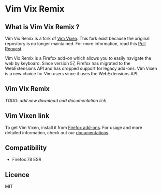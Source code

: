 # Vim Vix Remix

## What is Vim Vix Remix ?

Vim Vix Remix is a fork of [Vim Vixen](https://github.com/ueokande/vim-vixen).
This fork exist because the original repository is no longer maintained.
For more information, read this [Pull Request](https://github.com/ueokande/vim-vixen/pull/1437)

Vim Vix Remix is a Firefox add-on which allows you to easily navigate the web by
keyboard. Since version 57, Firefox has migrated to the WebExtensions API and
has dropped support for legacy add-ons. Vim Vixen is a new choice for Vim users
since it uses the WebExtensions API.

## Vim Vix Remix

*TODO: add new download and documentation link*

## Vim Vixen link

To get Vim Vixen, install it from [Firefox add-ons][AMO].
For usage and more detailed information, check out our [documentations][documentations].

## Compatibility

- Firefox 78 ESR

## Licence

MIT

[AMO]: https://addons.mozilla.org/en-US/firefox/addon/vim-vixen/
[documentations]: https://ueokande.github.io/vim-vixen/
